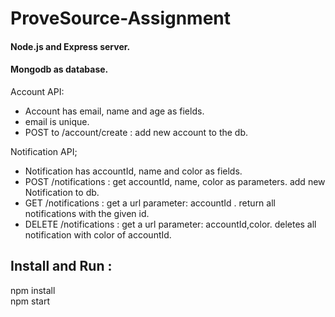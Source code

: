 # ProveSource-Assignment

#### Node.js and Express server.
#### Mongodb as database.

Account API:
- Account has email, name and age as fields.
- email is unique.
- POST to /account/create : add new account to the db. 

Notification API;
- Notification has accountId, name and color as fields.
- POST   /notifications : get accountId, name, color as parameters. add new Notification to db.
- GET    /notifications : get a url parameter: accountId . return all notifications with the  given id. 
- DELETE /notifications : get a url parameter: accountId,color. deletes all notification with color of accountId.

## Install and Run :  
npm install   
npm start
